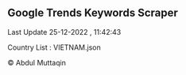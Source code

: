 

## Google Trends Keywords Scraper 
 
Last Update 25-12-2022 , 11:42:43

Country List :
VIETNAM.json



© Abdul Muttaqin 
